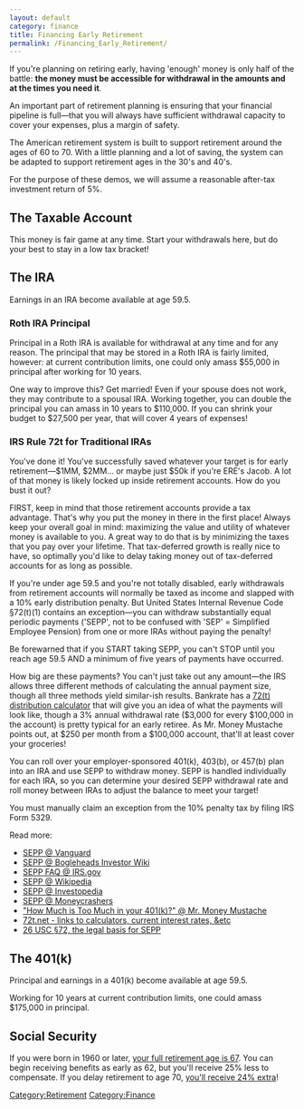 ```yaml
---
layout: default
category: finance
title: Financing Early Retirement
permalink: /Financing_Early_Retirement/
---
```


If you're planning on retiring early, having 'enough' money is only half of the battle: **the money must be accessible for withdrawal in the amounts and at the times you need it**.

An important part of retirement planning is ensuring that your financial pipeline is full—that you will always have sufficient withdrawal capacity to cover your expenses, plus a margin of safety.

The American retirement system is built to support retirement around the ages of 60 to 70. With a little planning and a lot of saving, the system can be adapted to support retirement ages in the 30's and 40's.

For the purpose of these demos, we will assume a reasonable after-tax investment return of 5%.

The Taxable Account
-------------------

This money is fair game at any time. Start your withdrawals here, but do your best to stay in a low tax bracket!

The IRA
-------

Earnings in an IRA become available at age 59.5.

### Roth IRA Principal

Principal in a Roth IRA is available for withdrawal at any time and for any reason. The principal that may be stored in a Roth IRA is fairly limited, however: at current contribution limits, one could only amass $55,000 in principal after working for 10 years.

One way to improve this? Get married! Even if your spouse does not work, they may contribute to a spousal IRA. Working together, you can double the principal you can amass in 10 years to $110,000. If you can shrink your budget to $27,500 per year, that will cover 4 years of expenses!

### IRS Rule 72t for Traditional IRAs

You've done it! You've successfully saved whatever your target is for early retirement—$1MM, $2MM... or maybe just $50k if you're ERE's Jacob. A lot of that money is likely locked up inside retirement accounts. How do you bust it out?

FIRST, keep in mind that those retirement accounts provide a tax advantage. That's why you put the money in there in the first place! Always keep your overall goal in mind: maximizing the value and utility of whatever money is available to you. A great way to do that is by minimizing the taxes that you pay over your lifetime. That tax-deferred growth is really nice to have, so optimally you'd like to delay taking money out of tax-deferred accounts for as long as possible.

If you're under age 59.5 and you're not totally disabled, early withdrawals from retirement accounts will normally be taxed as income and slapped with a 10% early distribution penalty. But United States Internal Revenue Code §72(t)(1) contains an exception—you can withdraw substantially equal periodic payments ('SEPP', not to be confused with 'SEP' = Simplified Employee Pension) from one or more IRAs without paying the penalty!

Be forewarned that if you START taking SEPP, you can't STOP until you reach age 59.5 AND a minimum of five years of payments have occurred.

How big are these payments? You can't just take out any amount—the IRS allows three different methods of calculating the annual payment size, though all three methods yield similar-ish results. Bankrate has a [72(t) distribution calculator](http://www.bankrate.com/calculators/retirement/72-t-distribution-calculator.aspx) that will give you an idea of what the payments will look like, though a 3% annual withdrawal rate ($3,000 for every $100,000 in the account) is pretty typical for an early retiree. As Mr. Money Mustache points out, at $250 per month from a $100,000 account, that'll at least cover your groceries!

You can roll over your employer-sponsored 401(k), 403(b), or 457(b) plan into an IRA and use SEPP to withdraw money. SEPP is handled individually for each IRA, so you can determine your desired SEPP withdrawal rate and roll money between IRAs to adjust the balance to meet your target!

You must manually claim an exception from the 10% penalty tax by filing IRS Form 5329.

Read more:

-   [SEPP @ Vanguard](https://personal.vanguard.com/pdf/s164.pdf)
-   [SEPP @ Bogleheads Investor Wiki](http://www.bogleheads.org/wiki/Substantially_equal_periodic_payments)
-   [SEPP FAQ @ IRS.gov](http://www.irs.gov/Retirement-Plans/Retirement-Plans-FAQs-regarding-Substantially-Equal-Periodic-Payments)
-   [SEPP @ Wikipedia](https://en.wikipedia.org/wiki/Substantially_equal_periodic_payments)
-   [SEPP @ Investopedia](http://www.investopedia.com/articles/retirement/02/112602.asp)
-   [SEPP @ Moneycrashers](http://www.moneycrashers.com/substantially-equal-periodic-payments-sepp-72t-rule/)
-   ["How Much is Too Much in your 401(k)?" @ Mr. Money Mustache](http://www.mrmoneymustache.com/2011/11/11/how-much-is-too-much-in-your-401k/)
-   [72t.net - links to calculators, current interest rates, &etc](http://www.72t.net/)
-   [26 USC §72, the legal basis for SEPP](https://www.law.cornell.edu/uscode/text/26/72)

The 401(k)
----------

Principal and earnings in a 401(k) become available at age 59.5.

Working for 10 years at current contribution limits, one could amass $175,000 in principal.

Social Security
---------------

If you were born in 1960 or later, [your full retirement age is 67](http://www.ssa.gov/planners/retire/1960.html). You can begin receiving benefits as early as 62, but you'll receive 25% less to compensate. If you delay retirement to age 70, [you'll receive 24% extra](http://www.ssa.gov/planners/retire/1960-delay.html)!

[Category:Retirement](/Category:Retirement "wikilink") [Category:Finance](/Category:Finance "wikilink")
